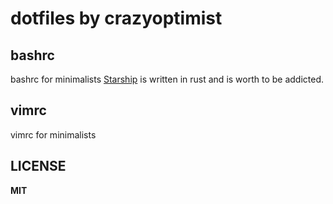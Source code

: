 # dotfiles by crazyoptimist

## bashrc

bashrc for minimalists
[Starship](https://github.com/starship/starship) is written in rust and is worth to be addicted.  

## vimrc

vimrc for minimalists

## LICENSE

**MIT**
